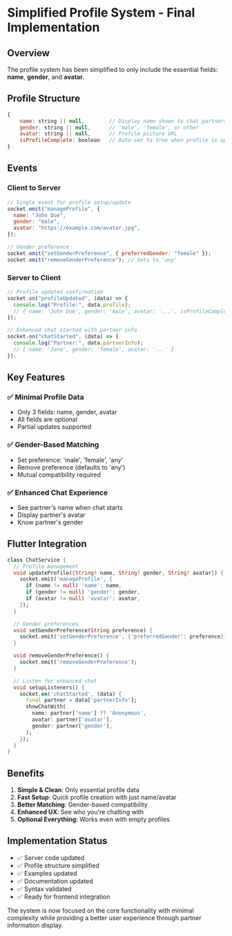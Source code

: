 # Simplified Profile System - Final Implementation

## Overview

The profile system has been simplified to only include the essential fields: **name**, **gender**, and **avatar**.

## Profile Structure

```javascript
{
    name: string || null,        // Display name shown to chat partners
    gender: string || null,      // 'male', 'female', or other
    avatar: string || null,      // Profile picture URL
    isProfileComplete: boolean   // Auto-set to true when profile is updated
}
```

## Events

### Client to Server

```javascript
// Single event for profile setup/update
socket.emit("manageProfile", {
  name: "John Doe",
  gender: "male",
  avatar: "https://example.com/avatar.jpg",
});

// Gender preference
socket.emit("setGenderPreference", { preferredGender: "female" });
socket.emit("removeGenderPreference"); // Sets to 'any'
```

### Server to Client

```javascript
// Profile updated confirmation
socket.on("profileUpdated", (data) => {
  console.log("Profile:", data.profile);
  // { name: 'John Doe', gender: 'male', avatar: '...', isProfileComplete: true }
});

// Enhanced chat started with partner info
socket.on("chatStarted", (data) => {
  console.log("Partner:", data.partnerInfo);
  // { name: 'Jane', gender: 'female', avatar: '...' }
});
```

## Key Features

### ✅ **Minimal Profile Data**

- Only 3 fields: name, gender, avatar
- All fields are optional
- Partial updates supported

### ✅ **Gender-Based Matching**

- Set preference: 'male', 'female', 'any'
- Remove preference (defaults to 'any')
- Mutual compatibility required

### ✅ **Enhanced Chat Experience**

- See partner's name when chat starts
- Display partner's avatar
- Know partner's gender

## Flutter Integration

```dart
class ChatService {
  // Profile management
  void updateProfile({String? name, String? gender, String? avatar}) {
    socket.emit('manageProfile', {
      if (name != null) 'name': name,
      if (gender != null) 'gender': gender,
      if (avatar != null) 'avatar': avatar,
    });
  }

  // Gender preferences
  void setGenderPreference(String preference) {
    socket.emit('setGenderPreference', {'preferredGender': preference});
  }

  void removeGenderPreference() {
    socket.emit('removeGenderPreference');
  }

  // Listen for enhanced chat
  void setupListeners() {
    socket.on('chatStarted', (data) {
      final partner = data['partnerInfo'];
      showChatWith(
        name: partner['name'] ?? 'Anonymous',
        avatar: partner['avatar'],
        gender: partner['gender'],
      );
    });
  }
}
```

## Benefits

1. **Simple & Clean**: Only essential profile data
2. **Fast Setup**: Quick profile creation with just name/avatar
3. **Better Matching**: Gender-based compatibility
4. **Enhanced UX**: See who you're chatting with
5. **Optional Everything**: Works even with empty profiles

## Implementation Status

- ✅ Server code updated
- ✅ Profile structure simplified
- ✅ Examples updated
- ✅ Documentation updated
- ✅ Syntax validated
- ✅ Ready for frontend integration

The system is now focused on the core functionality with minimal complexity while providing a better user experience through partner information display.
